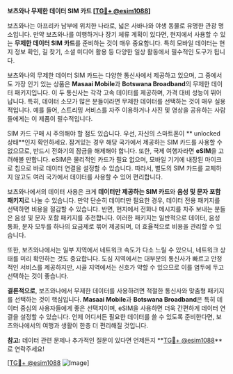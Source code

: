 **보츠와나 무제한 데이터 SIM 카드 [[TG💪+ @esim1088](https://t.me/s/esim1088)]**

보츠와나는 아프리카 남부에 위치한 나라로, 넓은 사바나와 야생 동물로 유명한 관광 명소입니다. 만약 보츠와나를 여행하거나 장기 체류 계획이 있다면, 현지에서 사용할 수 있는 **무제한 데이터 SIM 카드**를 준비하는 것이 매우 중요합니다. 특히 모바일 데이터는 현지 정보 확인, 길 찾기, 소셜 미디어 활용 등 다양한 일상 활동에서 필수적인 도구가 됩니다.

보츠와나의 무제한 데이터 SIM 카드는 다양한 통신사에서 제공하고 있으며, 그 중에서도 가장 인기 있는 상품은 **Masaai Mobile**과 **Botswana Broadband**의 무제한 데이터 패키지입니다. 이 두 통신사는 각각 고속 데이터를 제공하며, 가격 대비 성능이 뛰어납니다. 특히, 데이터 소모가 많은 분들이라면 무제한 데이터를 선택하는 것이 매우 실용적입니다. 예를 들어, 스트리밍 서비스를 자주 이용하거나 사진 및 영상을 공유하는 사람들에게는 이 제품이 필수적입니다.

SIM 카드 구매 시 주의해야 할 점도 있습니다. 우선, 자신의 스마트폰이 ** unlocked 상태**인지 확인하세요. 잠겨있는 경우 해당 국가에서 제공하는 SIM 카드를 사용할 수 없으므로, 반드시 전화기의 잠금을 해제해야 합니다. 또한, 국제 여행자라면 **eSIM**을 고려해볼 만합니다. eSIM은 물리적인 카드가 필요 없으며, 모바일 기기에 내장된 마이크로 칩으로 바로 데이터 연결을 설정할 수 있습니다. 따라서, 별도의 SIM 카드를 교체하지 않고도 여러 국가에서 데이터를 사용할 수 있어 편리합니다.

보츠와나에서의 데이터 사용은 크게 **데이터만 제공하는 SIM 카드**와 **음성 및 문자 포함 패키지**로 나눌 수 있습니다. 만약 단순히 데이터만 필요한 경우, 데이터 전용 패키지를 선택하면 비용을 절감할 수 있습니다. 반면, 현지에서 전화나 메시지를 자주 보내는 분들은 음성 및 문자 포함 패키지를 추천합니다. 이러한 패키지는 일반적으로 데이터, 음성 통화, 문자 모두를 하나의 요금제로 묶어 제공되며, 더 효율적으로 비용을 관리할 수 있습니다.

또한, 보츠와나에서는 일부 지역에서 네트워크 속도가 다소 느릴 수 있으니, 네트워크 상태를 미리 확인하는 것도 중요합니다. 도심 지역에서는 대부분의 통신사가 빠르고 안정적인 서비스를 제공하지만, 시골 지역에서는 신호가 약할 수 있으므로 이를 염두에 두고 선택하는 것이 좋습니다.

**결론적으로**, 보츠와나에서 무제한 데이터를 사용하려면 적절한 통신사와 맞춤형 패키지를 선택하는 것이 핵심입니다. **Masaai Mobile**과 **Botswana Broadband**은 특히 데이터 중심의 사용자들에게 좋은 선택지이며, eSIM을 사용하면 더욱 간편하게 데이터 연결을 설정할 수 있습니다. 언제 어디서든 필요한 데이터를 쓸 수 있도록 준비한다면, 보츠와나에서의 여행과 생활이 한층 더 편리해질 것입니다.

**참고:** 데이터 관련 문제나 추가적인 질문이 있다면 언제든지 **[TG💪+ @esim1088](https://t.me/s/esim1088)**로 연락주세요!  

[[TG💪+ @esim1088](https://t.me/s/esim1088) ![Image](https://i.postimg.cc/Y0z9fWf4/image.png)]